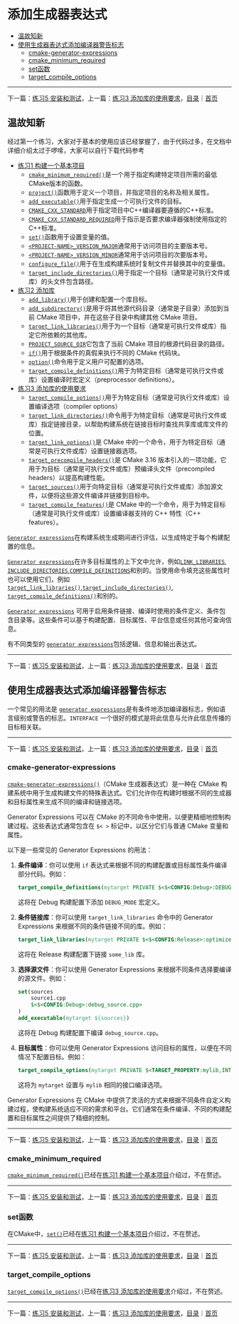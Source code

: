 # 添加生成器表达式

- [温故知新](#温故知新)
- [使用生成器表达式添加编译器警告标志](#使用生成器表达式添加编译器警告标志)
    - [cmake-generator-expressions](#cmake-generator-expressions)
    - [cmake_minimum_required](#cmake_minimum_required)
    - [set函数](#set函数)
    - [target_compile_options](#target_compile_options)

---
下一篇：[练习5 安装和测试](../practice-05/)，上一篇：[练习3 添加库的使用要求](../practice-03/)，[目录](#添加生成器表达式)｜[首页](../README.md)

## 温故知新

经过第一个练习，大家对于基本的使用应该已经掌握了，由于代码过多，在文档中详细介绍太过于啰嗦，大家可以自行下载代码参考

- [练习1 构建一个基本项目](../practice-01/)
    - [`cmake_minimum_required()`](https://cmake.org/cmake/help/latest/command/cmake_minimum_required.html#command:cmake_minimum_required)是一个用于指定构建特定项目所需的最低CMake版本的函数。
    - [`project()`](https://cmake.org/cmake/help/latest/command/project.html#command:project)函数用于定义一个项目，并指定项目的名称及相关属性。
    - [`add_executable()`](https://cmake.org/cmake/help/latest/command/add_executable.html#command:add_executable)用于指定生成一个可执行文件的目标。
    - [`CMAKE_CXX_STANDARD`](https://cmake.org/cmake/help/latest/variable/CMAKE_CXX_STANDARD.html#variable:CMAKE_CXX_STANDARD)用于指定项目中C++编译器要遵循的C++标准。
    - [`CMAKE_CXX_STANDARD_REQUIRED`](https://cmake.org/cmake/help/latest/variable/CMAKE_CXX_STANDARD_REQUIRED.html#variable:CMAKE_CXX_STANDARD_REQUIRED)用于指示是否要求编译器强制使用指定的C++标准。
    - [`set()`](https://cmake.org/cmake/help/latest/command/set.html#command:set)函数用于设置变量的值。
    - [`<PROJECT-NAME>_VERSION_MAJOR`](https://cmake.org/cmake/help/latest/variable/PROJECT-NAME_VERSION_MAJOR.html#variable:_VERSION_MAJOR)通常用于访问项目的主要版本号。
    - [`<PROJECT-NAME>_VERSION_MINOR`](https://cmake.org/cmake/help/latest/variable/PROJECT-NAME_VERSION_MINOR.html#variable:_VERSION_MINOR)通常用于访问项目的次要版本号。
    - [`configure_file()`](https://cmake.org/cmake/help/latest/command/configure_file.html#command:configure_file)用于在生成构建系统时复制文件并替换其中的变量值。
    - [`target_include_directories()`](https://cmake.org/cmake/help/latest/command/target_include_directories.html#command:target_include_directories)用于指定一个目标（通常是可执行文件或库）的头文件包含路径。
- [练习2 添加库](../practice-02/)
    - [`add_library()`](https://cmake.org/cmake/help/latest/command/add_library.html#command:add_library)用于创建和配置一个库目标。
    - [`add_subdirectory()`](https://cmake.org/cmake/help/latest/command/add_subdirectory.html#command:add_subdirectory)是用于将其他源代码目录（通常是子目录）添加到当前 CMake 项目中，并在这些子目录中构建其他 CMake 项目。
    - [`target_link_libraries()`](https://cmake.org/cmake/help/latest/command/target_link_libraries.html#command:target_link_libraries)用于为一个目标（通常是可执行文件或库）指定它所依赖的其他库。
    - [`PROJECT_SOURCE_DIR`](https://cmake.org/cmake/help/latest/variable/PROJECT_SOURCE_DIR.html#variable:PROJECT_SOURCE_DIR)它包含了当前 CMake 项目的根源代码目录的路径。
    - [`if()`](https://cmake.org/cmake/help/latest/command/if.html#command:if)用于根据条件的真假来执行不同的 CMake 代码块。
    - [`option()`](https://cmake.org/cmake/help/latest/command/option.html#command:option)命令用于定义用户可配置的选项。
    - [`target_compile_definitions()`](https://cmake.org/cmake/help/latest/command/target_compile_definitions.html#command:target_compile_definitions)用于为特定目标（通常是可执行文件或库）设置编译时宏定义（preprocessor definitions）。
- [练习3 添加库的使用要求](../practice-03/)
    - [`target_compile_options()`](https://cmake.org/cmake/help/latest/command/target_compile_options.html#command:target_compile_options)用于为特定目标（通常是可执行文件或库）设置编译选项（compiler options）
    - [`target_link_directories()`](https://cmake.org/cmake/help/latest/command/target_link_directories.html#command:target_link_directories)命令用于为特定目标（通常是可执行文件或库）指定链接目录，以帮助构建系统在链接目标时查找共享库或库文件的位置。
    - [`target_link_options()`](https://cmake.org/cmake/help/latest/command/target_link_options.html#command:target_link_options)是 CMake 中的一个命令，用于为特定目标（通常是可执行文件或库）设置链接器选项。
    - [`target_precompile_headers()`](https://cmake.org/cmake/help/latest/command/target_precompile_headers.html#command:target_precompile_headers)是 CMake 3.16 版本引入的一项功能，它用于为目标（通常是可执行文件或库）预编译头文件（precompiled headers）以提高构建性能。
    - [`target_sources()`](https://cmake.org/cmake/help/latest/command/target_sources.html#command:target_sources)用于向特定目标（通常是可执行文件或库）添加源文件，以便将这些源文件编译并链接到目标中。
    - [`target_compile_features()`](https://cmake.org/cmake/help/latest/command/target_compile_features.html#command:target_compile_features)是 CMake 中的一个命令，用于为特定目标（通常是可执行文件或库）设置编译器支持的 C++ 特性（C++ features）。


[`Generator expressions`](https://cmake.org/cmake/help/latest/manual/cmake-generator-expressions.7.html#manual:cmake-generator-expressions(7))在构建系统生成期间进行评估，以生成特定于每个构建配置的信息。

[`Generator expressions`](https://cmake.org/cmake/help/latest/manual/cmake-generator-expressions.7.html#manual:cmake-generator-expressions(7))在许多目标属性的上下文中允许，例如[`LINK_LIBRARIES`](https://cmake.org/cmake/help/latest/prop_tgt/LINK_LIBRARIES.html#prop_tgt:LINK_LIBRARIES), [`INCLUDE_DIRECTORIES`](https://cmake.org/cmake/help/latest/prop_tgt/INCLUDE_DIRECTORIES.html#prop_tgt:INCLUDE_DIRECTORIES),[`COMPILE_DEFINITIONS`](https://cmake.org/cmake/help/latest/prop_tgt/COMPILE_DEFINITIONS.html#prop_tgt:COMPILE_DEFINITIONS)和别的。当使用命令填充这些属性时也可以使用它们，例如 [`target_link_libraries()`](https://cmake.org/cmake/help/latest/command/target_link_libraries.html#command:target_link_libraries),[`target_include_directories()`](https://cmake.org/cmake/help/latest/command/target_include_directories.html#command:target_include_directories), [`target_compile_definitions()`](https://cmake.org/cmake/help/latest/command/target_compile_definitions.html#command:target_compile_definitions)和别的。

[`Generator expressions`](https://cmake.org/cmake/help/latest/manual/cmake-generator-expressions.7.html#manual:cmake-generator-expressions(7)) 可用于启用条件链接、编译时使用的条件定义、条件包含目录等。这些条件可以基于构建配置、目标属性、平台信息或任何其他可查询信息。

有不同类型的 [`generator expressions`](https://cmake.org/cmake/help/latest/manual/cmake-generator-expressions.7.html#manual:cmake-generator-expressions(7))包括逻辑、信息和输出表达式。

---
下一篇：[练习5 安装和测试](../practice-05/)，上一篇：[练习3 添加库的使用要求](../practice-03/)，[目录](#添加生成器表达式)｜[首页](../README.md)

## 使用生成器表达式添加编译器警告标志

一个常见的用法是 [`generator expressions`](https://cmake.org/cmake/help/latest/manual/cmake-generator-expressions.7.html#manual:cmake-generator-expressions(7))是有条件地添加编译器标志，例如语言级别或警告的标志。`INTERFACE` 一个很好的模式是将此信息与允许此信息传播的目标相关联。

---
下一篇：[练习5 安装和测试](../practice-05/)，上一篇：[练习3 添加库的使用要求](../practice-03/)，[目录](#添加生成器表达式)｜[首页](../README.md)

### cmake-generator-expressions

[`cmake-generator-expressions()`](https://cmake.org/cmake/help/latest/manual/cmake-generator-expressions.7.html#manual:cmake-generator-expressions(7))（CMake 生成器表达式）是一种在 CMake 构建系统中用于生成构建文件的特殊表达式。它们允许你在构建时根据不同的生成器和目标属性来生成不同的编译和链接选项。

Generator Expressions 可以在 CMake 的不同命令中使用，以便更精细地控制构建过程。这些表达式通常包含在 `$< >` 标记中，以区分它们与普通 CMake 变量和属性。

以下是一些常见的 Generator Expressions 的用法：

1.  **条件编译**：你可以使用 `if` 表达式来根据不同的构建配置或目标属性条件编译部分代码。例如：

    ```cmake
    target_compile_definitions(mytarget PRIVATE $<$<CONFIG:Debug>:DEBUG_MODE>)
    ```

    这将在 Debug 构建配置下添加 `DEBUG_MODE` 宏定义。

2.  **条件链接库**：你可以使用 `target_link_libraries` 命令中的 Generator Expressions 来根据不同的条件链接不同的库。例如：

    ```cmake
    target_link_libraries(mytarget PRIVATE $<$<CONFIG:Release>:optimized some_lib>)
    ```

    这将在 Release 构建配置下链接 `some_lib` 库。

3.  **选择源文件**：你可以使用 Generator Expressions 来根据不同条件选择要编译的源文件。例如：

    ```cmake
    set(sources
        source1.cpp
        $<$<CONFIG:Debug>:debug_source.cpp>
    )
    add_executable(mytarget ${sources})
    ```

    这将在 Debug 构建配置下编译 `debug_source.cpp`。

4.  **目标属性**：你可以使用 Generator Expressions 访问目标的属性，以便在不同情况下配置目标。例如：

    ```cmake
    target_compile_options(mytarget PRIVATE $<TARGET_PROPERTY:mylib,INTERFACE_COMPILE_OPTIONS>)
    ```

    这将为 `mytarget` 设置与 `mylib` 相同的接口编译选项。

Generator Expressions 在 CMake 中提供了灵活的方式来根据不同条件自定义构建过程，使构建系统适应不同的需求和平台。它们通常在条件编译、不同的构建配置和目标属性之间提供了精细的控制。

---
下一篇：[练习5 安装和测试](../practice-05/)，上一篇：[练习3 添加库的使用要求](../practice-03/)，[目录](#添加生成器表达式)｜[首页](../README.md)

### cmake_minimum_required

[`cmake_minimum_required()`](https://cmake.org/cmake/help/latest/command/cmake_minimum_required.html#command:cmake_minimum_required)已经在[练习1 构建一个基本项目](../practice-01/)介绍过，不在赘述。

---
下一篇：[练习5 安装和测试](../practice-05/)，上一篇：[练习3 添加库的使用要求](../practice-03/)，[目录](#添加生成器表达式)｜[首页](../README.md)

### set函数

在CMake中，[`set()`](https://cmake.org/cmake/help/latest/command/set.html#command:set)已经在[练习1 构建一个基本项目](../practice-01/)介绍过，不在赘述。

---
下一篇：[练习5 安装和测试](../practice-05/)，上一篇：[练习3 添加库的使用要求](../practice-03/)，[目录](#添加生成器表达式)｜[首页](../README.md)

### target_compile_options

[`target_compile_options()`](https://cmake.org/cmake/help/latest/command/target_compile_options.html#command:target_compile_options)已经在[练习3 添加库的使用要求](../practice-03/)介绍过，不在赘述。

---
下一篇：[练习5 安装和测试](../practice-05/)，上一篇：[练习3 添加库的使用要求](../practice-03/)，[目录](#添加生成器表达式)｜[首页](../README.md)